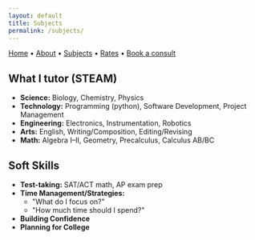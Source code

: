 ```yaml
---
layout: default
title: Subjects
permalink: /subjects/
---
```


[Home](/index) • [About](/about) • [Subjects](/subjects) •  [Rates](/rates) • [Book a consult](/calendar-parents)

## **What I tutor (STEAM)**
- **Science:** Biology, Chemistry, Physics
- **Technology:** Programming (python), Software Development, Project Management
- **Engineering:** Electronics, Instrumentation, Robotics
- **Arts:** English, Writing/Composition, Editing/Revising
- **Math:** Algebra I–II, Geometry, Precalculus, Calculus AB/BC  

## **Soft Skills**
- **Test-taking:** SAT/ACT math, AP exam prep
- **Time Management/Strategies:**
  * "What do I focus on?"
  * "How much time should I spend?"
- **Building Confidence**
- **Planning for College**



